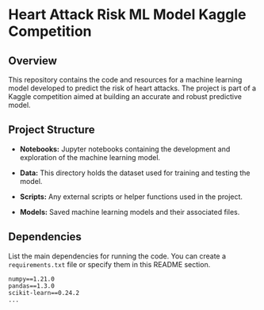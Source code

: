 # Heart Attack Risk ML Model Kaggle Competition

## Overview

This repository contains the code and resources for a machine learning model developed to predict the risk of heart attacks. The project is part of a Kaggle competition aimed at building an accurate and robust predictive model.

## Project Structure

- **Notebooks:** Jupyter notebooks containing the development and exploration of the machine learning model.
  
- **Data:** This directory holds the dataset used for training and testing the model.

- **Scripts:** Any external scripts or helper functions used in the project.

- **Models:** Saved machine learning models and their associated files.

## Dependencies

List the main dependencies for running the code. You can create a `requirements.txt` file or specify them in this README section.

```plaintext
numpy==1.21.0
pandas==1.3.0
scikit-learn==0.24.2
...
